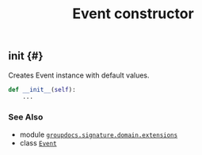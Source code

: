﻿---
title: Event constructor
second_title: GroupDocs.Signature for Python via .NET API References
description: 
type: docs
url: /python-net/groupdocs.signature.domain.extensions/event/__init__/
is_root: false
weight: 10
---

## __init__ {#}

Creates Event instance with default values.



```python
def __init__(self):
    ...
```





### See Also
* module [`groupdocs.signature.domain.extensions`](../../)
* class [`Event`](/signature/python-net/groupdocs.signature.domain.extensions/event)
